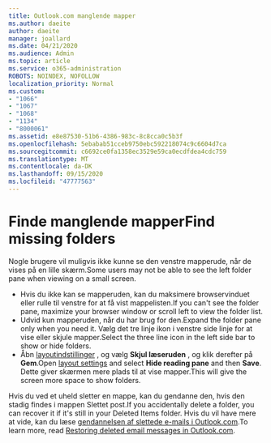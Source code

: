 ```yaml
---
title: Outlook.com manglende mapper
ms.author: daeite
author: daeite
manager: joallard
ms.date: 04/21/2020
ms.audience: Admin
ms.topic: article
ms.service: o365-administration
ROBOTS: NOINDEX, NOFOLLOW
localization_priority: Normal
ms.custom:
- "1066"
- "1067"
- "1068"
- "1134"
- "8000061"
ms.assetid: e8e87530-51b6-4386-983c-8c8cca0c5b3f
ms.openlocfilehash: 5ebabab51cceb9750ebc592218074c9c6604d7ca
ms.sourcegitcommit: c6692ce0fa1358ec3529e59ca0ecdfdea4cdc759
ms.translationtype: MT
ms.contentlocale: da-DK
ms.lasthandoff: 09/15/2020
ms.locfileid: "47777563"
---
```

# <a name="find-missing-folders"></a><span data-ttu-id="dc605-102">Finde manglende mapper</span><span class="sxs-lookup"><span data-stu-id="dc605-102">Find missing folders</span></span>

<span data-ttu-id="dc605-103">Nogle brugere vil muligvis ikke kunne se den venstre mapperude, når de vises på en lille skærm.</span><span class="sxs-lookup"><span data-stu-id="dc605-103">Some users may not be able to see the left folder pane when viewing on a small screen.</span></span>

- <span data-ttu-id="dc605-104">Hvis du ikke kan se mapperuden, kan du maksimere browservinduet eller rulle til venstre for at få vist mappelisten.</span><span class="sxs-lookup"><span data-stu-id="dc605-104">If you can't see the folder pane, maximize your browser window or scroll left to view the folder list.</span></span>
- <span data-ttu-id="dc605-105">Udvid kun mapperuden, når du har brug for den.</span><span class="sxs-lookup"><span data-stu-id="dc605-105">Expand the folder pane only when you need it.</span></span> <span data-ttu-id="dc605-106">Vælg det tre linje ikon i venstre side linje for at vise eller skjule mapper.</span><span class="sxs-lookup"><span data-stu-id="dc605-106">Select the three line icon in the left side bar to show or hide folders.</span></span>
- <span data-ttu-id="dc605-107">Åbn [layoutindstillinger](https://outlook.live.com/mail/options/mail/layout) , og vælg **Skjul læseruden** , og klik derefter på **Gem**.</span><span class="sxs-lookup"><span data-stu-id="dc605-107">Open [layout settings](https://outlook.live.com/mail/options/mail/layout) and select **Hide reading pane** and then **Save**.</span></span> <span data-ttu-id="dc605-108">Dette giver skærmen mere plads til at vise mapper.</span><span class="sxs-lookup"><span data-stu-id="dc605-108">This will give the screen more space to show folders.</span></span>

<span data-ttu-id="dc605-109">Hvis du ved et uheld sletter en mappe, kan du gendanne den, hvis den stadig findes i mappen Slettet post.</span><span class="sxs-lookup"><span data-stu-id="dc605-109">If you accidentally delete a folder, you can recover it if it's still in your Deleted Items folder.</span></span> <span data-ttu-id="dc605-110">Hvis du vil have mere at vide, kan du læse [gendannelsen af slettede e-mails i Outlook.com](https://support.office.com/article/cf06ab1b-ae0b-418c-a4d9-4e895f83ed50).</span><span class="sxs-lookup"><span data-stu-id="dc605-110">To learn more, read [Restoring deleted email messages in Outlook.com](https://support.office.com/article/cf06ab1b-ae0b-418c-a4d9-4e895f83ed50).</span></span>
